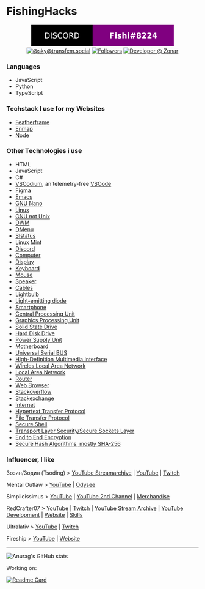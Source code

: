 # FishingHacks
<p align="center">
  <a href="#"><img alt="Discord-social Fishi#8224" src="./discord-social.svg" /></a>
  <a href="https://transfem.social/@sky"><img alt="@sky@transfem.social" src="https://img.shields.io/badge/transfem.social-%40sky-blueviolet?style=for-the-badge&color=purple&labelColor=000" /></a>
  <a href="https://github.com/FishingHacks"><img alt="Followers" src="https://shields.io/github/followers/FishingHacks?label=Follow&style=for-the-badge&color=000" /></a>
  <a href="https://r07.dev/l/zonar"><img alt="Developer @ Zonar" src="https://img.shields.io/badge/Developer at-Zonar-blueviolet?style=for-the-badge&color=ffc700" /></a>
</p>

### Languages
- JavaScript
- Python
- TypeScript

### Techstack I use for my Websites
- [Featherframe](https://github.com/FishingHacks/featherframe/)
- [Enmap](https://enmap.evie.dev/)
- [Node](https://nodejs.org/)

### Other Technologies i use
- HTML
- JavaScript
- C#
- [VSCodium](https://vscodium.com/), an telemetry-free [VSCode](https://code.visualstudio.com/)
- [Figma](https://www.figma.com/)
- [Emacs](https://www.gnu.org/software/emacs/)
- [GNU Nano](https://www.nano-editor.org/)
- [Linux](https://www.linuxfoundation.org/)
- [GNU not Unix](https://www.gnu.org/)
- [DWM](https://dwm.suckless.org/dwm.svg)
- [DMenu](https://tools.suckless.org/dmenu/)
- [Slstatus](https://tools.suckless.org/slstatus/)
- [Linux Mint](https://linuxmint.com/)
- [Discord](https://discord.com/)
- [Computer](https://en.wikipedia.org/wiki/Computer)
- [Display](https://en.wikipedia.org/wiki/Display_device)
- [Keyboard](https://en.wikipedia.org/wiki/Computer_keyboard)
- [Mouse](https://en.wikipedia.org/wiki/Computer_mouse)
- [Speaker](https://en.wikipedia.org/wiki/Computer_speakers)
- [Cables](https://en.wikipedia.org/wiki/Electrical_cable)
- [Lightbulb](https://en.wikipedia.org/wiki/Electric_light)
- [Light-emitting diode](https://en.wikipedia.org/wiki/Light-emitting_diode)
- [Smartphone](https://en.wikipedia.org/wiki/Smartphone)
- [Central Processing Unit](https://en.wikipedia.org/wiki/Central_processing_unit)
- [Graphics Processing Unit](https://en.wikipedia.org/wiki/Graphics_processing_unit)
- [Solid State Drive](https://en.wikipedia.org/wiki/Solid-state_drive)
- [Hard Disk Drive](https://en.wikipedia.org/wiki/Hard_disk_drive)
- [Power Supply Unit](https://en.wikipedia.org/wiki/Power_supply_unit_(computer))
- [Motherboard](https://en.wikipedia.org/wiki/Motherboard)
- [Universal Serial BUS](https://en.wikipedia.org/wiki/USB)
- [High-Definition Multimedia Interface](https://en.wikipedia.org/wiki/HDMI)
- [Wireles Local Area Network](https://en.wikipedia.org/wiki/Wireless_LAN)
- [Local Area Network](https://en.wikipedia.org/wiki/Wireless_LAN)
- [Router](https://en.wikipedia.org/wiki/Router_(computing))
- [Web Browser](https://en.wikipedia.org/wiki/Web_browser)
- [Stackoverflow](https://stackoverflow.com/)
- [Stackexchange](https://stackexchange.com/)
- [Internet](https://en.wikipedia.org/wiki/Internet)
- [Hypertext Transfer Protocol](https://en.wikipedia.org/wiki/Hypertext_Transfer_Protocol)
- [File Transfer Protocol](https://en.wikipedia.org/wiki/File_Transfer_Protocol)
- [Secure Shell](https://en.wikipedia.org/wiki/Secure_Shell)
- [Transport Layer Security/Secure Sockets Layer](https://en.wikipedia.org/wiki/Transport_Layer_Security)
- [End to End Encryption](https://en.wikipedia.org/wiki/End-to-end_encryption)
- [Secure Hash Algorithms, mostly SHA-256](https://en.wikipedia.org/wiki/Secure_Hash_Algorithms)


### Influencer, I like
Зозин/Зодин (Tsoding) > [YouTube Streamarchive](https://www.youtube.com/c/TsodingDaily) | [YouTube](https://www.youtube.com/c/Tsoding) | [Twitch](https://www.twitch.tv/tsoding)

Mental Outlaw > [YouTube](https://www.youtube.com/c/MentalOutlaw) | [Odysee](https://odysee.com/@AlphaNerd:8)

Simplicissimus > [YouTube](https://www.youtube.com/c/Simplicissimus2) | [YouTube 2nd Channel](https://www.youtube.com/c/2BoredGuysOfficial/) | [Merchandise](https://cultureculture.com/)

RedCrafter07 > [YouTube](https://www.youtube.com/channel/UCZjkJX6z-fKoxt-yQ3MuHPw) | [Twitch](https://twitch.tv/redcrafter07_live) | [YouTube Stream Archive](https://www.youtube.com/channel/UCUbkHNYfRJuWHKlrTcsKksQ) | [YouTube Development](https://www.youtube.com/channel/UC1xOyRo6p3gsAo4ja0y76-A) | [Website](https://redcrafter07.de/) | [Skills](https://a.r07.dev/)

Ultralativ > [YouTube](https://www.youtube.com/c/Ultralativ) | [Twitch](https://www.twitch.tv/fynnalist)

Fireship > [YouTube](https://www.youtube.com/c/Fireship/) | [Website](https://fireship.io/)

---
![Anurag's GitHub stats](https://github-readme-stats.vercel.app/api?username=FishingHacks&show_icons=true&theme=dracula)

Working on:

[![Readme Card](https://github-readme-stats.vercel.app/api/pin/?username=FishingHacks&repo=featherframe)](https://github.com/FishingHacks/featherframe)
